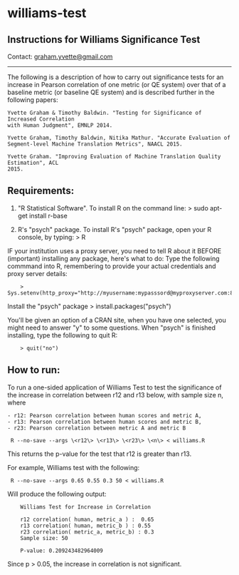 # williams-test

Instructions for Williams Significance Test
-----------------------------------------------------------------------------------

Contact: graham.yvette@gmail.com

-----------------------------------------------------------------------------------

The following is a description of how to carry out significance tests for an
increase in Pearson correlation of one metric (or QE system) over that of a baseline 
metric (or baseline QE system) and is described further in the following papers:

    Yvette Graham & Timothy Baldwin. "Testing for Significance of Increased Correlation 
    with Human Judgment", EMNLP 2014.

    Yvette Graham, Timothy Baldwin, Nitika Mathur. "Accurate Evaluation of
    Segment-level Machine Translation Metrics", NAACL 2015.

    Yvette Graham. "Improving Evaluation of Machine Translation Quality Estimation", ACL
    2015.

Requirements:
--------------------

1. "R Statistical Software". To install R on the command line:
        > sudo apt-get install r-base

2. R's "psych" package. To install R's "psych" package, open your R console, by typing: 
        > R

IF your institution uses a proxy server, you need to tell R about it BEFORE (important)
installing any package, here's what to do: Type the following commmand into R, 
remembering to provide your actual credentials and proxy server details:

        > Sys.setenv(http_proxy="http://myusername:mypasssord@myproxyserver.com:8080/")
        
Install the "psych" package
        > install.packages("psych")

You'll be given an option of a CRAN site, when you have one selected, you
might need to answer "y" to some questions. When "psych" is finished
installing, type the following to quit R:

        > quit("no")


How to run:
--------------------

To run a one-sided application of Williams Test to test the significance of the 
increase in correlation between r12 and r13 below, with sample size n, where
    
    - r12: Pearson correlation between human scores and metric A, 
    - r13: Pearson correlation between human scores and metric B,
    - r23: Pearson correlation between metric A and metric B 

     R --no-save --args \<r12\> \<r13\> \<r23\> \<n\> < williams.R

This returns the p-value for the test that r12 is greater than r13.

For example, Williams test with the following:

     R --no-save --args 0.65 0.55 0.3 50 < williams.R

Will produce the following output:

        Williams Test for Increase in Correlation 

        r12 correlation( human, metric_a ) :  0.65 
        r13 correlation( human, metric_b ) : 0.55 
        r23 correlation( metric_a, metric_b) : 0.3 
        Sample size: 50 

        P-value: 0.209243482964009 

Since p > 0.05, the increase in correlation is not significant. 
